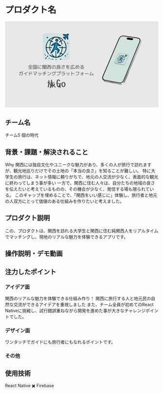 # プロダクト名 

![旅go](./assets/markDownText.png)


## チーム名
チーム5 個の時代

## 背景・課題・解決されること

Why
関西には独自文化やユニークな魅力があり、多くの人が旅行で訪れますが、観光地巡りだけでその土地の「本当の良さ」を知ることが難しい。
特に大学生の旅行は、ネット情報に頼りがちで、地元の人交流が少なく、表面的な観光に終わってしまう事が多い
一方で、関西に住む人々は、自分たちの地域の良さを伝えたいと考えているものの、その機会が少なく、発信する場も限られている。
このギャップを埋めることで、「関西をいい感じに」体験し、旅行者と地元の人双方にとって価値のある仕組みを作りたいと考えました。



## プロダクト説明

この、プロダクトは、関西を訪れる大学生と関西に住む純関西人をリアルタイムでマッチングし、現地のリアルな魅力を体験できるアプリです。

## 操作説明・デモ動画
<!-- [デモ動画はこちら](https://www.youtube.com/watch?v=fbzGp0XJGq8) -->
<!-- 開発したプロダクトの操作説明について入力してください。また、操作説明デモ動画があれば、埋め込みやリンクを記載してください -->


## 注力したポイント
### アイデア面

関西のリアルな魅力を体験できる仕組み作り！
関西に旅行する人と地元民の自然な交流ができるアイデアを重視しました
また、チーム全員が初めてのReact Nativeに挑戦し、試行錯誤重ねながら開発を進めた事が大きなチャレンジポイントでした。

### デザイン面

ワンタッチでガイドにも旅行者にもなれるポイントです。

### その他

## 使用技術

React Native ✖️ Firebase

<!--
markdownの記法はこちらを参照してください！
https://docs.github.com/ja/get-started/writing-on-github/getting-started-with-writing-and-formatting-on-github/basic-writing-and-formatting-syntax
-->